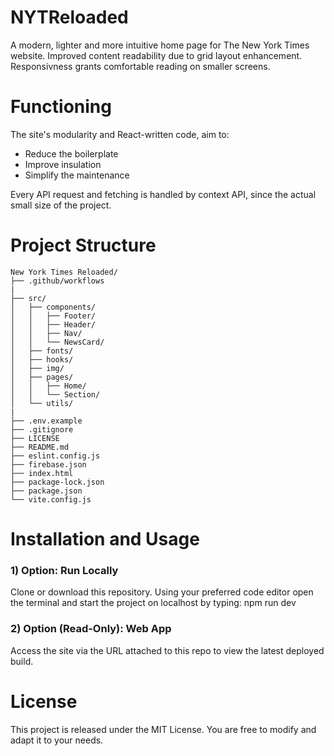 # NYTReloaded
A modern, lighter and more intuitive home page for The New York Times website. Improved content readability due to grid layout enhancement.
Responsivness grants comfortable reading on smaller screens.

# Functioning
The site's modularity and React-written code, aim to:

- Reduce the boilerplate
- Improve insulation
- Simplify the maintenance

Every API request and fetching is handled by context API, since the actual small size of the project.

# Project Structure
```
New York Times Reloaded/
├── .github/workflows
|
├── src/
│   ├── components/
│   │   ├── Footer/
│   │   ├── Header/
│   │   ├── Nav/
│   │   └── NewsCard/
│   ├── fonts/
│   ├── hooks/
│   ├── img/
│   ├── pages/
│   │   ├── Home/
│   │   └── Section/
│   └── utils/
|
├── .env.example
├── .gitignore
├── LICENSE
├── README.md
├── eslint.config.js
├── firebase.json
├── index.html
├── package-lock.json
├── package.json
└── vite.config.js
```
# Installation and Usage

### 1) Option: Run Locally
Clone or download this repository. Using your preferred code editor open the terminal and start the project on localhost by typing: npm run dev

### 2) Option (Read-Only): Web App
Access the site via the URL attached to this repo to view the latest deployed build.

# License
This project is released under the MIT License. You are free to modify and adapt it to your needs.